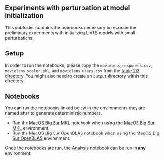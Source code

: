 ## Experiments with perturbation at model initialization

This subfolder contains the notebooks necessary to recreate the preliminary experiments with initializing LinTS models with small perturbations.

## Setup
In order to run the notebooks, please copy the `movielens_responses.csv`, `movielens_scaler.pkl`, and `movielens_users.csv` from the [table 2/3 directory](../../table_2_3).
You might also need to create an `output` directory within this directory.

## Notebooks
You can run the notebooks linked below in the environments they are named after to generate deterministic numbers.

- Run the [MacOS Big Sur MKL](MacOSBigSur_MKL.ipynb) notebook when using the [MacOS Big Sur MKL](../../environments/MacOSBigSur_MKL) environment.
- Run the [MacOS Big Sur OpenBLAS](MacOSBigSur_OpenBLAS.ipynb) notebook when using the [MacOS Big Sur OpenBLAS](../../environments/MacOSBigSur_OpenBLAS) environment.

Once the notebooks are run, the [Analysis](Analysis.ipynb) notebook can be run in **any** environment.
